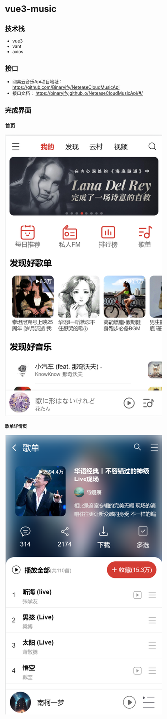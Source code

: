 # vue3-music

## 技术栈
- vue3
- vant
- axios

## 接口
- 网易云音乐Api项目地址： https://github.com/Binaryify/NeteaseCloudMusicApi
- 接口文档： https://binaryify.github.io/NeteaseCloudMusicApi/#/

## 完成界面
### 首页
![image](./img/首页.png)
#### 歌单详情页
![image](./img/歌单.png)